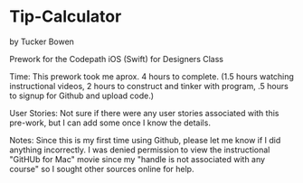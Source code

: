 Tip-Calculator
==============
by Tucker Bowen

Prework for the Codepath iOS (Swift) for Designers Class

Time: This prework took me aprox. 4 hours to complete. 
(1.5 hours watching instructional videos, 2 hours to construct and tinker with program, .5 hours to signup for Github and upload code.)

User Stories: Not sure if there were any user stories associated with this pre-work, but I can add some once I know the details.

Notes: Since this is my first time using Github, please let me know if I did anything incorrectly.
I was denied permission to view the instructional "GitHUb for Mac" movie since my "handle is not associated with any course" so I sought other sources online for help.
